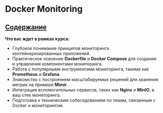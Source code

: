# Docker Monitoring

## [Содержание](https://github.com/lamjob1993/docker-monitoring/blob/main/docker/README.md)

**Что вас ждет в рамках курса:**

* Глубокое понимание принципов мониторинга контейнеризированных приложений.
* Практическое освоение **Dockerfile** и **Docker Compose** для создания и управления компонентами мониторинга.
* Работа с популярными инструментами мониторинга, такими как **Prometheus** и **Grafana**.
* Знакомство с построением масштабируемых решений для хранения метрик на примере **Mimir**.
* Интеграция вспомогательных сервисов, таких как **Nginx** и **MinIO**, в ваш стек мониторинга.
* Подготовка к техническим собеседованиям по темам, связанным с Docker и мониторингом.
